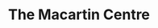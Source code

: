---
  title: The Macartin Centre
  description: Indoor sports and community space.
  latitude: -26.172722
  longitude: 28.075867
  cards:
    - poi-022-card-001.md
    - poi-022-card-002.md
    - poi-022-card-003.md
    - poi-022-card-004.md
    - poi-022-card-005.md
    - poi-022-card-006.md
---